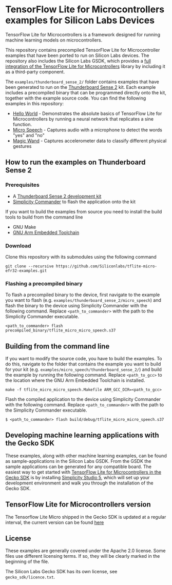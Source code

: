 
# TensorFlow Lite for Microcontrollers examples for Silicon Labs Devices

TensorFlow Lite for Microcontrollers is a framework designed for running machine learning models on microcontrollers.

This repository contains precompiled TensorFlow Lite for Microcontroller examples that have been ported to run on Silicon Labs devices. The repository also includes the Silicon Labs GSDK, which provides a [full integration of the TensorFlow Lite for Microcontrollers](https://docs.silabs.com/gecko-platform/latest/machine_learning/tensorflow/overview) library by including it as a third-party component.

The ```examples/thunderboard_sense_2/``` folder contains examples that have been generated to run on the [Thunderboard Sense 2](https://www.silabs.com/development-tools/thunderboard/thunderboard-sense-two-kit) kit. Each example includes a precompiled binary that can be programmed directly onto the kit, together with the example source code. You can find the following examples in this repository:

* [Hello World](examples/thunderboard_sense_2/hello_world/) - Demonstrates the absolute basics of TensorFlow Lite for Microcontrollers by running a neural network that replicates a sine function.
* [Micro Speech](examples/thunderboard_sense_2/micro_speech/) - Captures audio with a microphone to detect the words "yes" and "no"
* [Magic Wand](examples/thunderboard_sense_2/magic_wand/) - Captures accelerometer data to classify different physical gestures

## How to run the examples on Thunderboard Sense 2
### Prerequisites

* A [Thunderboard Sense 2 development kit](https://www.silabs.com/development-tools/thunderboard/thunderboard-sense-two-kit)
* [Simplicity Commander](https://www.silabs.com/developers/mcu-programming-options) to flash the application onto the kit

If you want to build the examples from source you need to install the build tools to build from the command line

* GNU Make
* [GNU Arm Embedded Toolchain](https://developer.arm.com/tools-and-software/open-source-software/developer-tools/gnu-toolchain/gnu-rm/downloads)

### Download

Clone this repository with its submodules using the following command

```
git clone --recursive https://github.com/Siliconlabs/tflite-micro-efr32-examples.git
```

### Flashing a precompiled binary
To flash a precompiled binary to the device, first navigate to the example you want to flash (e.g. ```examples/thunderboard_sense_2/micro_speech```) and flash the binary to the device using Simplicity Commander with the following command. Replace ```<path_to_commander>``` with the path to the Simplicity Commander executable.

```
<path_to_commander> flash precompiled_binary/tflite_micro_micro_speech.s37
```


## Building from the command line

If you want to modify the source code, you have to build the examples. To do this, navigate to the folder that contains the example you want to build for your kit (e.g. ```examples/micro_speech/thunderboard_sense_2/```) and build the example by running the following command. Replace ```<path_to_gcc>``` to the location where the GNU Arm Embedded Toolchain is installed.
```
make -f tflite_micro_micro_speech.Makefile ARM_GCC_DIR=<path_to_gcc>
```
Flash the compiled application to the device using Simplicity Commander with the following command. Replace ```<path_to_commander>``` with the path to the Simplicity Commander executable.

```
$ <path_to_commander> flash build/debug/tflite_micro_micro_speech.s37
```

## Developing machine learning applications with the Gecko SDK

These examples, along with other machine learning examples, can be found as sample-applications in the Silicon Labs GSDK. From the GSDK the sample applications can be generated for any compatible board. The easiest way to get started with [TensorFlow Lite for Microcontrollers in the Gecko SDK](https://docs.silabs.com/gecko-platform/latest/machine_learning/tensorflow/overview) is by installing [Simplicity Studio 5](https://www.silabs.com/developers/simplicity-studio), which will set up your development environment and walk you through the installation of the Gecko SDK.

## TensorFlow Lite for Microcontrollers version

The Tensorflow Lite Micro shipped in the Gecko SDK is updated at a regular interval, the current version can be found [here](https://docs.silabs.com/gecko-platform/4.0/machine_learning/tensorflow/overview#version)

## License
These examples are generally covered under the Apache 2.0 license. Some files use different licensing terms. If so, they will be clearly marked in the beginning of the file.

The Silicon Labs Gecko SDK has its own license, see ```gecko_sdk/licence.txt```.